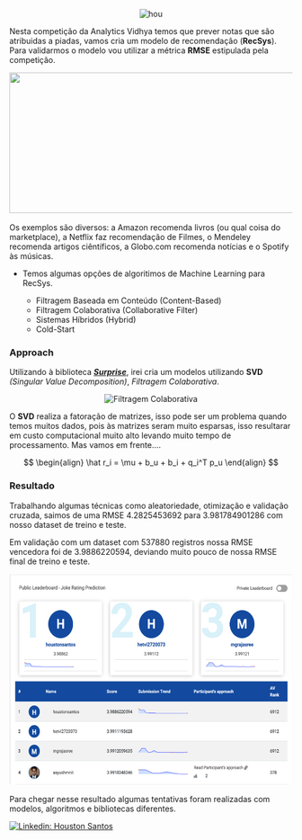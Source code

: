 <div align="center">

![hou](https://datahack-prod.s3.ap-south-1.amazonaws.com/__sized__/contest_cover/is_this_funny-thumbnail-1200x1200-70.jpg)

</div>

Nesta competição da Analytics Vidhya temos que prever notas que são atribuidas a piadas, vamos cria um modelo de recomendação (**RecSys**). Para validarmos o modelo vou utilizar a métrica **RMSE** estipulada pela competição.

<p align="center">
    <img width="700" height="250" src="https://miro.medium.com/v2/resize:fit:1400/format:webp/1*kgBD8OuP7SMsL63gcsQ90Q.png">
</p>

Os exemplos são diversos: a Amazon recomenda livros (ou qual coisa do marketplace), a Netflix faz recomendação de Filmes, o Mendeley recomenda artigos ciêntíficos, a Globo.com recomenda notícias e o Spotify às músicas.

*   Temos algumas opções de algoritimos de Machine Learning para RecSys.

    *   Filtragem Baseada em Conteúdo (Content-Based)
    *   Filtragem Colaborativa (Collaborative Filter)
    *   Sistemas Híbridos (Hybrid)
    *   Cold-Start

### Approach

Utilizando à biblioteca [_**Surprise**_](https://surpriselib.com/), irei cria um modelos utilizando **SVD** _(Singular Value Decomposition)_, _Filtragem Colaborativa_.

<div align="center">

![Filtragem Colaborativa](https://miro.medium.com/v2/resize:fit:638/format:webp/0*e3_p3-HIh8DCin4m)

</div>

O **SVD** realiza a fatoração de matrizes, isso pode ser um problema quando temos muitos dados, pois às matrizes seram muito esparsas, isso resultarar em custo computacional muito alto levando muito tempo de processamento. Mas vamos em frente....

$$
\begin{align} 
\hat r_i = \mu + b_u + b_i + q_i^T p_u
\end{align}
$$

### Resultado

Trabalhando algumas técnicas como aleatoriedade, otimização e validação cruzada, saimos de uma RMSE 4.2825453692 para 3.981784901286 com nosso dataset de treino e teste.

Em validação com um dataset com 537880 registros nossa RMSE vencedora foi de 3.9886220594, deviando muito pouco de nossa RMSE final de treino e teste. 

<p align="center">
    <img width="600" height="375" src="img/02.png">
</p>

Para chegar nesse resultado algumas tentativas foram realizadas com modelos, algoritmos e bibliotecas diferentes. 

[![Linkedin: Houston Santos](https://img.shields.io/badge/LinkedIn-0077B5?style=for-the-badge&logo=linkedin&logoColor=white&link=https://www.linkedin.com/in/houstonsantos/)](https://www.linkedin.com/in/houstonsantos/)